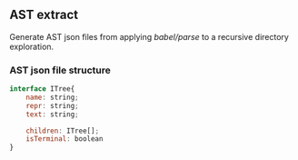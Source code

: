## AST extract

Generate AST json files from applying *babel/parse* to a recursive directory exploration.

### AST json file structure

```js
interface ITree{
    name: string;
    repr: string;
    text: string;

    children: ITree[];
    isTerminal: boolean
}
```
